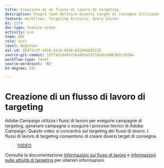 ```yaml
---
title: Creazione di un flusso di lavoro di targeting
description: Scopri come definire diversi target di consegna utilizzando un flusso di lavoro di targeting.
feature: Workflows, Targeting Activity, Query Editor
kt: 2174
doc-type: feature video
activity: use
team: DOC
role: User
level: Beginner
exl-id: d54f5cdf-e026-41cb-b5a6-83344bb95125
source-git-commit: 13f7ab2dd41216a603a22f181dc4d06302c5918a
workflow-type: tm+mt
source-wordcount: '82'
ht-degree: 53%

---
```


# Creazione di un flusso di lavoro di targeting

Adobe Campaign utilizza i flussi di lavoro per eseguire campagne di targeting, generare campagne o eseguire i processi tecnici di Adobe Campaign. Questo video si concentra sul targeting dei flussi di lavoro. I flussi di lavoro di targeting consentono di creare diversi target di consegna.

>[!VIDEO](https://video.tv.adobe.com/v/25605?quality=12&learn=on)

Consulta la documentazione [Informazioni sui flussi di lavoro](https://experienceleague.adobe.com/docs/campaign-classic/using/automating-with-workflows/introduction/about-workflows.html?lang=it)
e [informazioni sulle attività di targeting](https://experienceleague.adobe.com/docs/campaign-classic/using/automating-with-workflows/targeting-activities/about-targeting-activities.html) per ulteriori informazioni.
